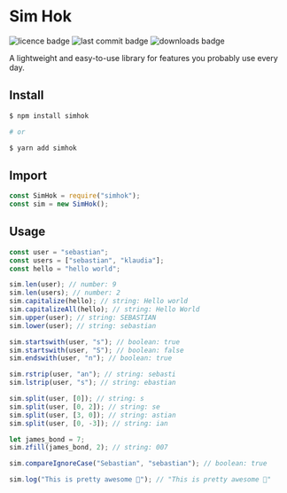 # Sim Hok

![licence badge](https://img.shields.io/npm/l/simhok?style=flat)
![last commit badge](https://img.shields.io/github/last-commit/skorotkiewicz/SimHok/main?style=flat)
![downloads badge](https://img.shields.io/npm/dm/simhok?style=flat)

A lightweight and easy-to-use library for features you probably use every day.

## Install

```sh
$ npm install simhok

# or

$ yarn add simhok
```

## Import

```javascript
const SimHok = require("simhok");
const sim = new SimHok();
```

## Usage

```javascript
const user = "sebastian";
const users = ["sebastian", "klaudia"];
const hello = "hello world";

sim.len(user); // number: 9
sim.len(users); // number: 2
sim.capitalize(hello); // string: Hello world
sim.capitalizeAll(hello); // string: Hello World
sim.upper(user); // string: SEBASTIAN
sim.lower(user); // string: sebastian

sim.startswith(user, "s"); // boolean: true
sim.startswith(user, "S"); // boolean: false
sim.endswith(user, "n"); // boolean: true

sim.rstrip(user, "an"); // string: sebasti
sim.lstrip(user, "s"); // string: ebastian

sim.split(user, [0]); // string: s
sim.split(user, [0, 2]); // string: se
sim.split(user, [3, 0]); // string: astian
sim.split(user, [0, -3]); // string: ian

let james_bond = 7;
sim.zfill(james_bond, 2); // string: 007

sim.compareIgnoreCase("Sebastian", "sebastian"); // boolean: true

sim.log("This is pretty awesome 🎉"); // "This is pretty awesome 🎉"
```
